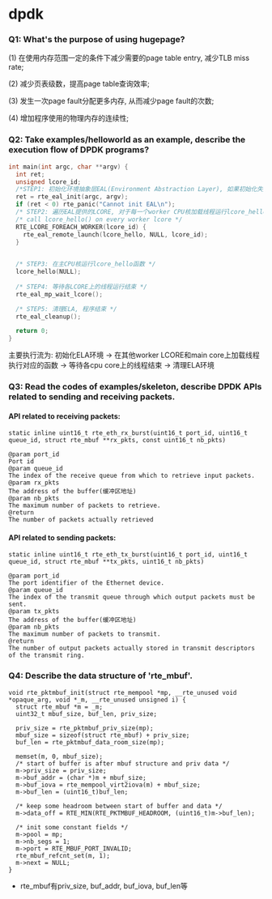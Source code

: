 # dpdk

### Q1: What's the purpose of using hugepage?
(1) 在使用内存范围一定的条件下减少需要的page table entry, 减少TLB miss rate;

(2) 减少页表级数，提高page table查询效率;

(3) 发生一次page fault分配更多内存, 从而减少page fault的次数;

(4) 增加程序使用的物理内存的连续性;

### Q2: Take examples/helloworld as an example, describe the execution flow of DPDK programs?
````c
int main(int argc, char **argv) {
  int ret;
  unsigned lcore_id;
  /*STEP1: 初始化环境抽象层EAL(Environment Abstraction Layer), 如果初始化失败则报错 */
  ret = rte_eal_init(argc, argv);
  if (ret < 0) rte_panic("Cannot init EAL\n");
  /* STEP2: 遍历EAL提供的LCORE, 对于每一个worker CPU核加载线程运行lcore_hello函数  */
  /* call lcore_hello() on every worker lcore */
  RTE_LCORE_FOREACH_WORKER(lcore_id) {
    rte_eal_remote_launch(lcore_hello, NULL, lcore_id);
  }
  

  /* STEP3: 在主CPU核运行lcore_hello函数 */
  lcore_hello(NULL);
  
  /* STEP4: 等待各LCORE上的线程运行结束 */
  rte_eal_mp_wait_lcore();

  /* STEP5: 清理ELA, 程序结束 */
  rte_eal_cleanup();

  return 0;
}
````
主要执行流为: 初始化ELA环境 -> 在其他worker LCORE和main core上加载线程执行对应的函数 -> 等待各cpu core上的线程结束 -> 清理ELA环境

### Q3: Read the codes of examples/skeleton, describe DPDK APIs related to sending and receiving packets.

#### API related to receiving packets:

````static inline uint16_t rte_eth_rx_burst(uint16_t port_id, uint16_t queue_id, struct rte_mbuf **rx_pkts, const uint16_t nb_pkts)````

````
@param port_id
Port id
@param queue_id
The index of the receive queue from which to retrieve input packets.
@param rx_pkts
The address of the buffer(缓冲区地址)
@param nb_pkts
The maximum number of packets to retrieve.
@return
The number of packets actually retrieved
````

#### API related to sending packets:

````static inline uint16_t rte_eth_tx_burst(uint16_t port_id, uint16_t queue_id, struct rte_mbuf **tx_pkts, uint16_t nb_pkts)````

````
@param port_id
The port identifier of the Ethernet device.
@param queue_id
The index of the transmit queue through which output packets must be sent.
@param tx_pkts
The address of the buffer(缓冲区地址)
@param nb_pkts
The maximum number of packets to transmit.
@return
The number of output packets actually stored in transmit descriptors of the transmit ring.
````

### Q4:  Describe the data structure of 'rte_mbuf'.

````
void rte_pktmbuf_init(struct rte_mempool *mp, __rte_unused void *opaque_arg, void *_m, __rte_unused unsigned i) {
  struct rte_mbuf *m = _m;
  uint32_t mbuf_size, buf_len, priv_size;

  priv_size = rte_pktmbuf_priv_size(mp);
  mbuf_size = sizeof(struct rte_mbuf) + priv_size;
  buf_len = rte_pktmbuf_data_room_size(mp);

  memset(m, 0, mbuf_size);
  /* start of buffer is after mbuf structure and priv data */
  m->priv_size = priv_size;
  m->buf_addr = (char *)m + mbuf_size;
  m->buf_iova = rte_mempool_virt2iova(m) + mbuf_size;
  m->buf_len = (uint16_t)buf_len;

  /* keep some headroom between start of buffer and data */
  m->data_off = RTE_MIN(RTE_PKTMBUF_HEADROOM, (uint16_t)m->buf_len);

  /* init some constant fields */
  m->pool = mp;
  m->nb_segs = 1;
  m->port = RTE_MBUF_PORT_INVALID;
  rte_mbuf_refcnt_set(m, 1);
  m->next = NULL;
}
````
 - rte_mbuf有priv_size, buf_addr, buf_iova, buf_len等